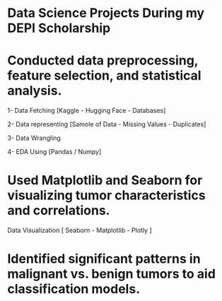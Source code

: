 # Data Science Projects During my DEPI Scholarship 

# Conducted data preprocessing, feature selection, and statistical analysis.

1- Data Fetching [Kaggle - Hugging Face - Databases]

2- Data representing [Samole of Data - Missing Values - Duplicates]

3- Data Wrangling 

4- EDA Using [Pandas /  Numpy]

# Used Matplotlib and Seaborn for visualizing tumor characteristics and correlations.

 Data Visualization [ Seaborn - Matplotlib - Plotly ]
 
# Identified significant patterns in malignant vs. benign tumors to aid classification models.
